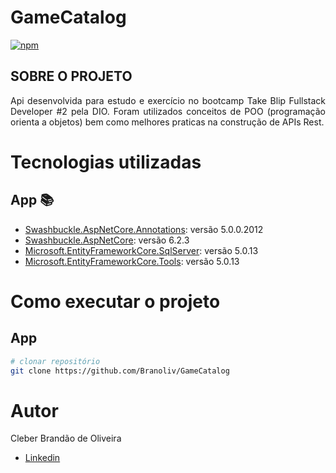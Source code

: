 # GameCatalog


[![npm](https://img.shields.io/npm/l/react)](https://github.com/Branoliv/DCE/blob/master/LICENSE)


## SOBRE O PROJETO

<p align="justify">Api desenvolvida para estudo e exercício no bootcamp Take Blip Fullstack Developer #2 pela DIO. Foram utilizados conceitos de POO (programação orienta a objetos)
bem como melhores praticas na construção de APIs Rest.</p>

# Tecnologias utilizadas
## App :books:
     
   - [Swashbuckle.AspNetCore.Annotations](https://github.com/domaindrivendev/Swashbuckle.AspNetCore): versão 5.0.0.2012
   - [Swashbuckle.AspNetCore](https://github.com/domaindrivendev/Swashbuckle.AspNetCore): versão 6.2.3
   - [Microsoft.EntityFrameworkCore.SqlServer](https://www.nuget.org/packages/Microsoft.EntityFrameworkCore.SqlServer): versão 5.0.13
   - [Microsoft.EntityFrameworkCore.Tools](https://www.nuget.org/packages/Microsoft.EntityFrameworkCore.Tools): versão 5.0.13

# Como executar o projeto

## App

```bash
# clonar repositório
git clone https://github.com/Branoliv/GameCatalog
```

# Autor

Cleber Brandão de Oliveira

- [Linkedin](https://www.linkedin.com/in/cleber-brand%C3%A3o-3a631a133)

